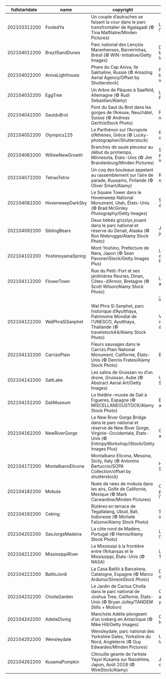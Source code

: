 |fullstartdate|name|copyright|title|image|
|--|--|--|--|--|
202103312200|FooledYa|Un couple d’autruches se faisant la cour dans le parc transfrontalier de Kgalagadi (© Tina Malfilatre/Minden Pictures)|L'art de faire l'autruche|![](/fr-FR/2021/04/202103312200FooledYa.jpg)|
202104012200|BrazilSandDunes|Parc national des Lençóis Maranhenses, Barreirinhas, Brésil (© WIN-Initiative/Getty Images)|Dunes blanches, lagons bleus|![](/fr-FR/2021/04/202104012200BrazilSandDunes.jpg)|
202104022200|AnivaLighthouse|Phare du Cap Aniva, île Sakhaline, Russie (© Amazing Aerial Agency/Offset by Shutterstock)|Phare du bout du monde|![](/fr-FR/2021/04/202104022200AnivaLighthouse.jpg)|
202104032200|EggTree|Un Arbre de Pâques à Saalfeld, Allemagne (© Rudi Sebastian/Alamy)|L’Arbre de Pâques|![](/fr-FR/2021/04/202104032200EggTree.jpg)|
202104042200|SautduBrot|Pont du Saut du Brot dans les gorges de l’Areuse, Neuchâtel, Suisse (© Andreas Gerth/eStock Photo)|Pont des mystères|![](/fr-FR/2021/04/202104042200SautduBrot.jpg)|
202104052200|Olympics125|Le Parthénon sur l’Acropole d’Athènes, Grèce (© Lucky-photographer/Shutterstock)|Renaissance olympique|![](/fr-FR/2021/04/202104052200Olympics125.jpg)|
202104062200|WillowNewGrowth|Branches de saule pleureur au début du printemps, Minnesota, États-Unis (© Jim Brandenburg/Minden Pictures)|Saule pleureur mais heureux|![](/fr-FR/2021/04/202104062200WillowNewGrowth.jpg)|
202104072200|TetraoTetrix|Un coq des bouleaux appelant au rassemblement sur l’aire de parade, Kuusamo, Finlande (© Oliver Smart/Alamy)|Regardez-moi !|![](/fr-FR/2021/04/202104072200TetraoTetrix.jpg)|
202104082200|HovenweepDarkSky|Le Square Tower dans le Hovenweep National Monument, Utah, États-Unis (© Brad McGinley Photography/Getty Images)|Sous le ciel de cristal|![](/fr-FR/2021/04/202104082200HovenweepDarkSky.jpg)|
202104092200|SiblingBears|Deux bébés grizzlys jouant dans le parc national et réserve du Denali, Alaska (© Ron Niebrugge/Alamy Stock Photo)|Jeu de main, jeu de vilain|![](/fr-FR/2021/04/202104092200SiblingBears.jpg)|
202104102200|YoshinoyamaSpring|Mont Yoshino, Prefecture de Nara, Japon (© Sean Pavone/iStock/Getty Images Plus)|L’heure des cerisiers en fleur|![](/fr-FR/2021/04/202104102200YoshinoyamaSpring.jpg)|
202104112200|FlowerTown|Rue du Petit-Fort et ses jardinières fleuries, Dinan, Côtes-d’Armor, Bretagne (© Scott Wilson/Alamy Stock Photo)|Le printemps aux balcons|![](/fr-FR/2021/04/202104112200FlowerTown.jpg)|
||||![](/fr-FR/2021/04/.jpg)|
202104122200|WatPhraSiSanphet|Wat Phra Si Sanphet, parc historique d’Ayutthaya, Patrimoine Mondial de l’UNESCO, Ayutthaya, Thaïlande (© travelstock44/Alamy Stock Photo)|Vestiges d’un royaume déchu|![](/fr-FR/2021/04/202104122200WatPhraSiSanphet.jpg)|
202104132200|CarrizoPlain|Fleurs sauvages dans le Carrizo Plain National Monument, Californie, États-Unis (© Dennis Frates/Alamy Stock Photo)|Bol d’air pur|![](/fr-FR/2021/04/202104132200CarrizoPlain.jpg)|
202104142200|SaltLake|Les salins de Gruissan vu d’un drone, Gruissan, Aube (© Abstract Aerial Art/Getty Images)|Un air de Sénégal|![](/fr-FR/2021/04/202104142200SaltLake.jpg)|
202104152200|DaliMuseum|Le théâtre-musée de Dalí à Figueres, Espagne (© MISCELLANEOUSTOCK/Alamy Stock Photo)|Entrée d'un autre monde|![](/fr-FR/2021/04/202104152200DaliMuseum.jpg)|
202104162200|NewRiverGorge|Le New River Gorge Bridge dans le parc national et réserve de New River Gorge, Virginie-Occidentale, États-Unis (© EntropyWorkshop/iStock/Getty Images Plus)|Grandeur américaine|![](/fr-FR/2021/04/202104162200NewRiverGorge.jpg)|
202104172200|MontalbanoElicona|Montalbano Elicona, Messina, Sicily, Italy (© Antonino Bartuccio/SOPA Collection/offset by shutterstock)|Histoire de Sicile|![](/fr-FR/2021/04/202104172200MontalbanoElicona.jpg)|
202104182200|Mobula|Nuée de raies de mobula dans les airs, Golfe de Californie, Mexique (© Mark Carwardine/Minden Pictures)|Comme un poisson dans l’air|![](/fr-FR/2021/04/202104182200Mobula.jpg)|
202104192200|Ceking|Rizières en terrace de Tegallalang, Ubud, Bali, Indonesie (© Michele Falzone/Alamy Stock Photo)|Spiritualité indonésienne|![](/fr-FR/2021/04/202104192200Ceking.jpg)|
202104202200|SaoJorgeMadeira|La côte nord de Madère, Portugal (© Hemis/Alamy Stock Photo)|La Perle de l’Atlantique|![](/fr-FR/2021/04/202104202200SaoJorgeMadeira.jpg)|
202104212200|MississippiRiver|Le Mississipi à la frontière entre l’Arkansas et le Mississippi, États-Unis (© NASA)|Le Jour de la Terre|![](/fr-FR/2021/04/202104212200MississippiRiver.jpg)|
202104222200|BatlloJordi|La Casa Batlló à Barcelona, Catalogne, Espagne (© Marco Arduino/Sime/eStock Photo)|Dans la tête d’un génie|![](/fr-FR/2021/04/202104222200BatlloJordi.jpg)|
202104232200|ChollaGarden|Le Jardin de Cactus Cholla dans le parc national de Joshua Tree, Californie, États-Unis (© Bryan Jolley/TANDEM Stills + Motion)|On touche avec les yeux !|![](/fr-FR/2021/04/202104232200ChollaGarden.jpg)|
202104242200|AdelieDiving|Manchots Adélie plongeant d’un iceberg en Antactique (© Mike Hill/Getty Images)|Chacun son tour !|![](/fr-FR/2021/04/202104242200AdelieDiving.jpg)|
202104252200|Wensleydale|Wensleydale, parc national des Yorkshire Dales, Yorkshire du Nord, Angleterre (© Guy Edwardes/Minden Pictures)|Un nuage de lait ?|![](/fr-FR/2021/04/202104252200Wensleydale.jpg)|
202104262200|KusamaPumpkin|Citrouille géante de l’artiste Yayoi Kusama sur Naoshima, Japon, Août 2018 (© WireStock/Alamy)|Juste une citrouille ?|![](/fr-FR/2021/04/202104262200KusamaPumpkin.jpg)|
